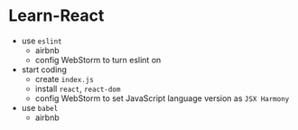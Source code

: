 # Learn-React

- use `eslint`
    - airbnb
    - config WebStorm to turn eslint on
- start coding
    - create `index.js`
    - install `react`, `react-dom`
    - config WebStorm to set JavaScript language version as `JSX Harmony`
- use `babel`
    - airbnb
